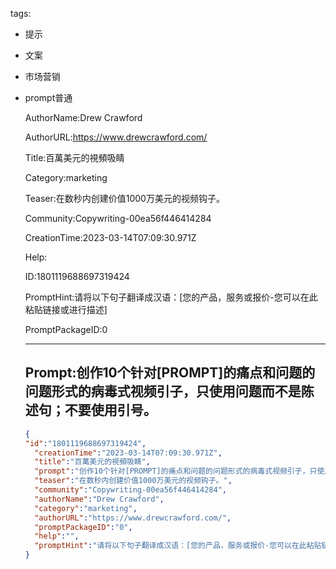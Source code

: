   tags: 
- 提示
- 文案
- 市场营销
- prompt普通

  AuthorName:Drew Crawford

  AuthorURL:https://www.drewcrawford.com/

  Title:百萬美元的視頻吸睛

  Category:marketing

  Teaser:在数秒内创建价值1000万美元的视频钩子。

  Community:Copywriting-00ea56f446414284

  CreationTime:2023-03-14T07:09:30.971Z

  Help:

  ID:1801119688697319424

  PromptHint:请将以下句子翻译成汉语：[您的产品，服务或报价-您可以在此粘贴链接或进行描述]

  PromptPackageID:0

  ---

  ## Prompt:创作10个针对[PROMPT]的痛点和问题的问题形式的病毒式视频引子，只使用问题而不是陈述句；不要使用引号。

  ```json
  {
  "id":"1801119688697319424",
    "creationTime":"2023-03-14T07:09:30.971Z",
    "title":"百萬美元的視頻吸睛",
    "prompt":"创作10个针对[PROMPT]的痛点和问题的问题形式的病毒式视频引子，只使用问题而不是陈述句；不要使用引号。",
    "teaser":"在数秒内创建价值1000万美元的视频钩子。",
    "community":"Copywriting-00ea56f446414284",
    "authorName":"Drew Crawford",
    "category":"marketing",
    "authorURL":"https://www.drewcrawford.com/",
    "promptPackageID":"0",
    "help":"",
    "promptHint":"请将以下句子翻译成汉语：[您的产品，服务或报价-您可以在此粘贴链接或进行描述]"
  }
  ```

